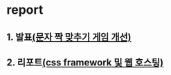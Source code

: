 # report

## 1. 발표[(문자 짝 맞추기 게임 개선)](https://github.com/pwrwpw/gameP/tree/main/1012)

## 2. 리포트[(css framework 및 웹 호스팅)](https://github.com/pwrwpw/gameP/tree/main/cssreport)